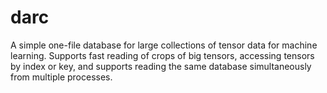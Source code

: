 # darc
A simple one-file database for large collections of tensor data for machine learning. Supports fast reading of crops of big tensors, accessing tensors by index or key, and supports reading the same database simultaneously from multiple processes.
